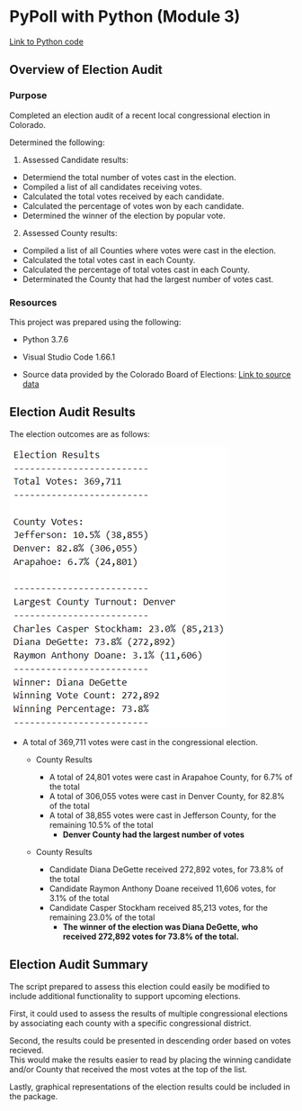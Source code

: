 # PyPoll with Python (Module 3)

[Link to Python code](PyPoll_Challenge.py)

## Overview of Election Audit

### Purpose
Completed an election audit of a recent local congressional election in Colorado.

Determined the following:
1. Assessed Candidate results: 
* Determiend the total number of votes cast in the election.
* Compiled a list of all candidates receiving votes.
* Calculated the total votes received by each candidate.
* Calculated the percentage of votes won by each candidate.
* Determined the winner of the election by popular vote.

2. Assessed County results:
* Compiled a list of all Counties where votes were cast in the election.
* Calculated the total votes cast in each County.
* Calculated the percentage of total votes cast in each County.
* Determinated the County that had the largest number of votes cast.  

### Resources

This project was prepared using the following:
* Python 3.7.6
* Visual Studio Code 1.66.1

* Source data provided by the Colorado Board of Elections: [Link to source data](Resources/election_results.csv)

## Election Audit Results
The election outcomes are as follows:

![Summary_Image](Resources/election_summary.PNG)

* A total of 369,711 votes were cast in the congressional election.
	* County Results
		* A total of 24,801 votes were cast in Arapahoe County, for 6.7% of the total
		* A total of 306,055 votes were cast in Denver County, for 82.8% of the total
		* A total of 38,855 votes were cast in Jefferson County, for the remaining 10.5% of the total
			* __Denver County had the largest number of votes__
			
	* County Results	
		* Candidate Diana DeGette received 272,892 votes, for 73.8% of the total
		* Candidate Raymon Anthony Doane received 11,606 votes, for 3.1% of the total
		* Candidate Casper Stockham received 85,213 votes, for the remaining 23.0% of the total
			* __The winner of the election was Diana DeGette, who received 272,892 votes for 73.8% of the total.__

## Election Audit Summary
The script prepared to assess this election could easily be modified to include additional functionality to support upcoming elections.

First, it could used to assess the results of multiple congressional elections by associating each county with a specific congressional district.   

Second, the results could be presented in descending order based on votes recieved.  
This would make the results easier to read by placing the winning candidate and/or County that received the most votes at the top of the list.

Lastly, graphical representations of the election results could be included in the package.
